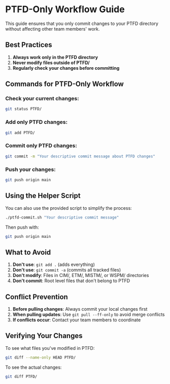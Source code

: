 # PTFD-Only Workflow Guide

This guide ensures that you only commit changes to your PTFD directory without affecting other team members' work.

## Best Practices

1. **Always work only in the PTFD directory**
2. **Never modify files outside of PTFD/**
3. **Regularly check your changes before committing**

## Commands for PTFD-Only Workflow

### Check your current changes:
```bash
git status PTFD/
```

### Add only PTFD changes:
```bash
git add PTFD/
```

### Commit only PTFD changes:
```bash
git commit -m "Your descriptive commit message about PTFD changes"
```

### Push your changes:
```bash
git push origin main
```

## Using the Helper Script

You can also use the provided script to simplify the process:

```bash
./ptfd-commit.sh "Your descriptive commit message"
```

Then push with:
```bash
git push origin main
```

## What to Avoid

1. **Don't use**: `git add .` (adds everything)
2. **Don't use**: `git commit -a` (commits all tracked files)
3. **Don't modify**: Files in CIM/, ETM/, MISTM/, or WSPM/ directories
4. **Don't commit**: Root level files that don't belong to PTFD

## Conflict Prevention

1. **Before pulling changes**: Always commit your local changes first
2. **When pulling updates**: Use `git pull --ff-only` to avoid merge conflicts
3. **If conflicts occur**: Contact your team members to coordinate

## Verifying Your Changes

To see what files you've modified in PTFD:
```bash
git diff --name-only HEAD PTFD/
```

To see the actual changes:
```bash
git diff PTFD/
```